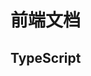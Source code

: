 # 前端文档

<script setup lang="ts">
import { TS_DATA } from './data.js'
</script>

## TypeScript

<NavMenu :list='TS_DATA' />
